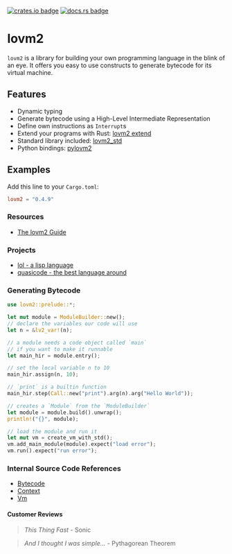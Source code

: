 [![crates.io badge](https://img.shields.io/crates/v/lovm2.svg)](https://crates.io/crates/lovm2)
[![docs.rs badge](https://docs.rs/lovm2/badge.svg?version=latest)](https://docs.rs/lovm2/)

# lovm2

`lovm2` is a library for building your own programming language in the blink of an eye. It offers you easy to use constructs to generate bytecode for its virtual machine.

## Features

- Dynamic typing
- Generate bytecode using a High-Level Intermediate Representation
- Define own instructions as `Interrupt`s
- Extend your programs with Rust: [lovm2 extend](README-extend.md)
- Standard library included: [lovm2_std](src/lovm2_std/README.md)
- Python bindings: [pylovm2](pylovm2/README.md)

## Examples

Add this line to your `Cargo.toml`:

``` toml
lovm2 = "0.4.9"
```

### Resources

- [The lovm2 Guide](https://lausek.eu/lovm2/guide/book/)

### Projects

- [lol - a lisp language](https://github.com/lausek/lol)
- [quasicode - the best language around](https://github.com/witling/quasicode)

### Generating Bytecode

``` rust
use lovm2::prelude::*;

let mut module = ModuleBuilder::new();
// declare the variables our code will use
let n = &lv2_var!(n);

// a module needs a code object called `main`
// if you want to make it runnable
let main_hir = module.entry();

// set the local variable n to 10
main_hir.assign(n, 10);

// `print` is a builtin function
main_hir.step(Call::new("print").arg(n).arg("Hello World"));

// creates a `Module` from the `ModuleBuilder`
let module = module.build().unwrap();
println!("{}", module);

// load the module and run it
let mut vm = create_vm_with_std();
vm.add_main_module(module).expect("load error");
vm.run().expect("run error");
```

### Internal Source Code References

- [Bytecode](https://github.com/lausek/lovm2/blob/master/src/lovm2_core/src/bytecode.rs)
- [Context](https://github.com/lausek/lovm2/blob/master/src/lovm2_core/src/vm/context.rs)
- [Vm](https://github.com/lausek/lovm2/blob/master/src/lovm2_core/src/vm/mod.rs)

#### Customer Reviews

> *This Thing Fast* - Sonic

> *And I thought I was simple...* - Pythagorean Theorem

